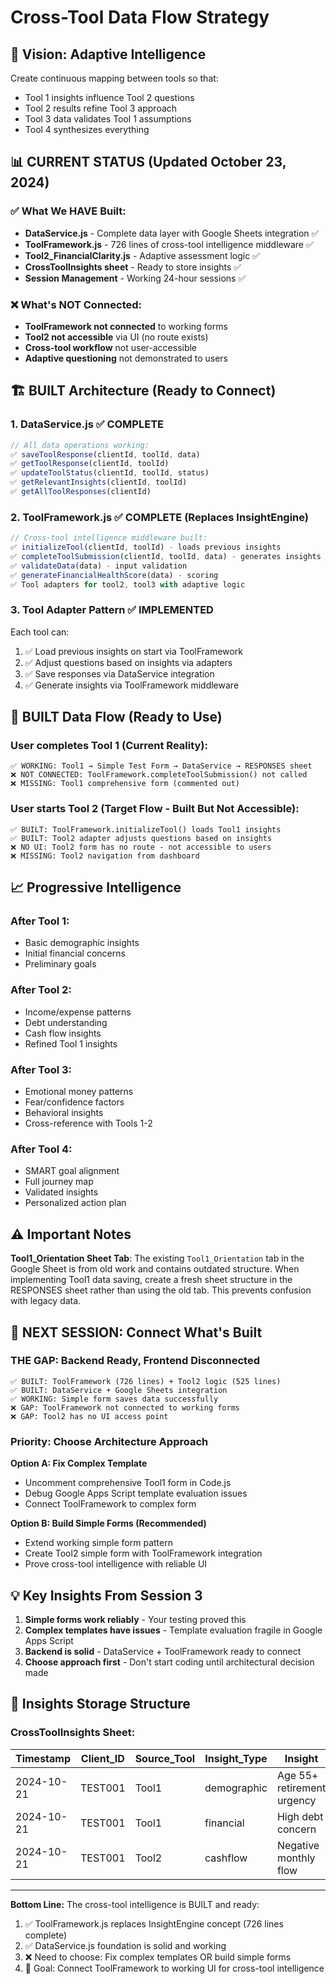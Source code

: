 # Cross-Tool Data Flow Strategy

## 🎯 Vision: Adaptive Intelligence 
Create continuous mapping between tools so that:
- Tool 1 insights influence Tool 2 questions
- Tool 2 results refine Tool 3 approach  
- Tool 3 data validates Tool 1 assumptions
- Tool 4 synthesizes everything

## 📊 CURRENT STATUS (Updated October 23, 2024)

### ✅ What We HAVE Built:
- **DataService.js** - Complete data layer with Google Sheets integration ✅
- **ToolFramework.js** - 726 lines of cross-tool intelligence middleware ✅
- **Tool2_FinancialClarity.js** - Adaptive assessment logic ✅
- **CrossToolInsights sheet** - Ready to store insights ✅
- **Session Management** - Working 24-hour sessions ✅

### ❌ What's NOT Connected:
- **ToolFramework not connected** to working forms
- **Tool2 not accessible** via UI (no route exists)
- **Cross-tool workflow** not user-accessible
- **Adaptive questioning** not demonstrated to users

## 🏗️ BUILT Architecture (Ready to Connect)

### 1. DataService.js ✅ COMPLETE
```javascript
// All data operations working:
✅ saveToolResponse(clientId, toolId, data)
✅ getToolResponse(clientId, toolId) 
✅ updateToolStatus(clientId, toolId, status)
✅ getRelevantInsights(clientId, toolId)
✅ getAllToolResponses(clientId)
```

### 2. ToolFramework.js ✅ COMPLETE (Replaces InsightEngine)
```javascript
// Cross-tool intelligence middleware built:
✅ initializeTool(clientId, toolId) - loads previous insights
✅ completeToolSubmission(clientId, toolId, data) - generates insights
✅ validateData(data) - input validation
✅ generateFinancialHealthScore(data) - scoring
✅ Tool adapters for tool2, tool3 with adaptive logic
```

### 3. Tool Adapter Pattern ✅ IMPLEMENTED
Each tool can:
1. ✅ Load previous insights on start via ToolFramework
2. ✅ Adjust questions based on insights via adapters
3. ✅ Save responses via DataService integration
4. ✅ Generate insights via ToolFramework middleware

## 🔄 BUILT Data Flow (Ready to Use)

### User completes Tool 1 (Current Reality):
```
✅ WORKING: Tool1 → Simple Test Form → DataService → RESPONSES sheet
❌ NOT CONNECTED: ToolFramework.completeToolSubmission() not called
❌ MISSING: Tool1 comprehensive form (commented out)
```

### User starts Tool 2 (Target Flow - Built But Not Accessible):
```
✅ BUILT: ToolFramework.initializeTool() loads Tool1 insights  
✅ BUILT: Tool2 adapter adjusts questions based on insights
❌ NO UI: Tool2 form has no route - not accessible to users
❌ MISSING: Tool2 navigation from dashboard
```

## 📈 Progressive Intelligence

### After Tool 1:
- Basic demographic insights
- Initial financial concerns
- Preliminary goals

### After Tool 2:
- Income/expense patterns
- Debt understanding
- Cash flow insights
- Refined Tool 1 insights

### After Tool 3:
- Emotional money patterns
- Fear/confidence factors
- Behavioral insights
- Cross-reference with Tools 1-2

### After Tool 4:
- SMART goal alignment
- Full journey map
- Validated insights
- Personalized action plan

## ⚠️ Important Notes

**Tool1_Orientation Sheet Tab**: The existing `Tool1_Orientation` tab in the Google Sheet is from old work and contains outdated structure. When implementing Tool1 data saving, create a fresh sheet structure in the RESPONSES sheet rather than using the old tab. This prevents confusion with legacy data.

## 🚀 NEXT SESSION: Connect What's Built

### THE GAP: Backend Ready, Frontend Disconnected
```
✅ BUILT: ToolFramework (726 lines) + Tool2 logic (525 lines)
✅ BUILT: DataService + Google Sheets integration  
✅ WORKING: Simple form saves data successfully
❌ GAP: ToolFramework not connected to working forms
❌ GAP: Tool2 has no UI access point
```

### Priority: Choose Architecture Approach
**Option A: Fix Complex Template**
- Uncomment comprehensive Tool1 form in Code.js
- Debug Google Apps Script template evaluation issues  
- Connect ToolFramework to complex form

**Option B: Build Simple Forms (Recommended)**
- Extend working simple form pattern
- Create Tool2 simple form with ToolFramework integration
- Prove cross-tool intelligence with reliable UI

## 💡 Key Insights From Session 3

1. **Simple forms work reliably** - Your testing proved this
2. **Complex templates have issues** - Template evaluation fragile in Google Apps Script
3. **Backend is solid** - DataService + ToolFramework ready to connect
4. **Choose approach first** - Don't start coding until architectural decision made

## 📝 Insights Storage Structure

### CrossToolInsights Sheet:
| Timestamp | Client_ID | Source_Tool | Insight_Type | Insight | Priority | Used_By_Tool |
|-----------|-----------|-------------|--------------|---------|----------|--------------|
| 2024-10-21 | TEST001 | Tool1 | demographic | Age 55+ retirement urgency | HIGH | Tool2,Tool4 |
| 2024-10-21 | TEST001 | Tool1 | financial | High debt concern | HIGH | Tool2,Tool3 |
| 2024-10-21 | TEST001 | Tool2 | cashflow | Negative monthly flow | CRITICAL | Tool3,Tool4 |

---

**Bottom Line:** The cross-tool intelligence is BUILT and ready:
1. ✅ ToolFramework.js replaces InsightEngine concept (726 lines complete)
2. ✅ DataService.js foundation is solid and working
3. ❌ Need to choose: Fix complex templates OR build simple forms
4. 🎯 Goal: Connect ToolFramework to working UI for cross-tool intelligence